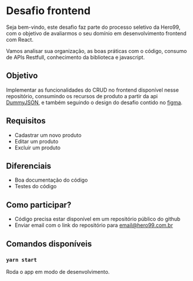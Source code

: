# Desafio frontend

Seja bem-vindo, este desafio faz parte do processo seletivo da Hero99, com o objetivo de avaliarmos o seu domínio em desenvolvimento frontend com React.

Vamos analisar sua organização, as boas práticas com o código, consumo de APIs Restfull, conhecimento da biblioteca e javascript.

## Objetivo

Implementar as funcionalidades do CRUD no frontend disponível nesse repositório, consumindo os recursos de produto a partir da api [DummyJSON](https://dummyjson.com), e também seguindo o design do desafio contido no [figma](https://www.figma.com/file/Z8uDGPfN6ke9pNDluOlcps/Desafio-Hero99?node-id=60%3A9323).

## Requisitos

- Cadastrar um novo produto
- Editar um produto
- Excluir um produto

## Diferenciais

- Boa documentação do código
- Testes do código

## Como participar?

- Código precisa estar disponível em um repositório público do github
- Enviar email com o link do repositório para email@hero99.com.br

## Comandos disponíveis

### `yarn start`

Roda o app em modo de desenvolvimento.
